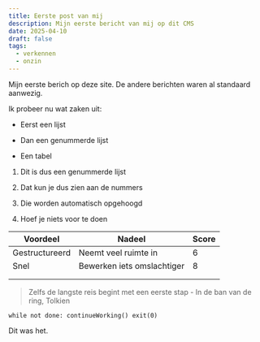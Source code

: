 ```yaml
---
title: Eerste post van mij
description: Mijn eerste bericht van mij op dit CMS
date: 2025-04-10
draft: false
tags:
  - verkennen
  - onzin
---
```

Mijn eerste berich op deze site. De andere berichten waren al standaard aanwezig.

Ik probeer nu wat zaken uit:

*   Eerst een lijst
    
*   Dan een genummerde lijst
    
*   Een tabel
    

1.  Dit is dus een genummerde lijst
    
2.  Dat kun je dus zien aan de nummers
    
3.  Die worden automatisch opgehoogd
    
4.  Hoef je niets voor te doen
    

| Voordeel | Nadeel | Score |
| --- | --- | --- |
| Gestructureerd | Neemt veel ruimte in | 6   |
| Snel | Bewerken iets omslachtiger | 8   |
|     |     |     |
|     |     |     |

> Zelfs de langste reis begint met een eerste stap - In de ban van de ring, Tolkien

`while not done: continueWorking() exit(0)`

Dit was het.